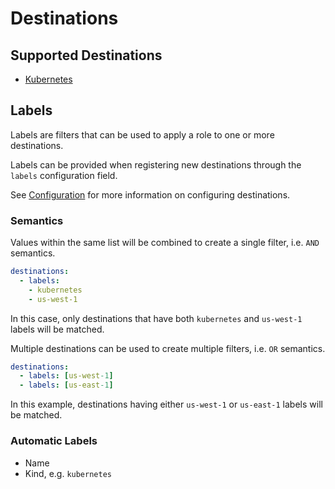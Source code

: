 # Destinations

## Supported Destinations

* [Kubernetes](./kubernetes.md)

## Labels

Labels are filters that can be used to apply a role to one or more destinations.

Labels can be provided when registering new destinations through the `labels` configuration field.

See [Configuration](../configuration.md) for more information on configuring destinations.

### Semantics

Values within the same list will be combined to create a single filter, i.e. `AND` semantics.

```yaml
destinations:
  - labels:
    - kubernetes
    - us-west-1
```

In this case, only destinations that have both `kubernetes` and `us-west-1` labels will be matched.

Multiple destinations can be used to create multiple filters, i.e. `OR` semantics.

```yaml
destinations:
  - labels: [us-west-1]
  - labels: [us-east-1]
```

In this example, destinations having either `us-west-1` or `us-east-1` labels will be matched.

### Automatic Labels

* Name
* Kind, e.g. `kubernetes`
